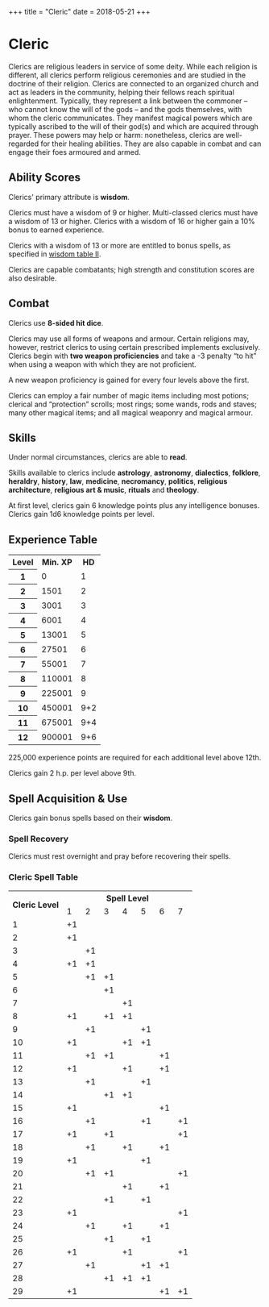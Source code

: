 +++
title = "Cleric"
date = 2018-05-21
+++

# Cleric

Clerics are religious leaders in service of some deity.
While each religion is different, all clerics perform religious ceremonies and are studied in the doctrine of their religion.
Clerics are connected to an organized church and act as leaders in the community, helping their fellows reach spiritual enlightenment.
Typically, they represent a link between the commoner – who cannot know the will of the gods – and the gods themselves, with whom the cleric communicates.
They manifest magical powers which are typically ascribed to the will of their god(s) and which are acquired through prayer.
These powers may help or harm: nonetheless, clerics are well-regarded for their healing abilities.
They are also capable in combat and can engage their foes armoured and armed.

## Ability Scores

Clerics' primary attribute is **wisdom**.

Clerics must have a wisdom of 9 or higher.
Multi-classed clerics must have a wisdom of 13 or higher.
Clerics with a wisdom of 16 or higher gain a 10% bonus to earned experience.

Clerics with a wisdom of 13 or more are entitled to bonus spells, as specified in [wisdom table II](./wiki/characters/ability-scores.md#wisdom-table-ii-adjustments-for-clerics).

Clerics are capable combatants; high strength and constitution scores are also desirable.

## Combat

Clerics use **8-sided hit dice**.

Clerics may use all forms of weapons and armour.
Certain religions may, however, restrict clerics to using certain prescribed implements exclusively.
Clerics begin with **two weapon proficiencies** and take a -3 penalty “to hit” when using a weapon with which they are not proficient.

A new weapon proficiency is gained for every four levels above the first.

Clerics can employ a fair number of magic items including most potions; clerical and “protection” scrolls; most rings; some wands, rods and staves; many other magical items; and all magical weaponry and magical armour.

## Skills

Under normal circumstances, clerics are able to **read**.

Skills available to clerics include **astrology**, **astronomy**, **dialectics**, **folklore**, **heraldry**, **history**, **law**, **medicine**, **necromancy**, **politics**, **religious architecture**, **religious art & music**, **rituals** and **theology**.

At first level, clerics gain 6 knowledge points plus any intelligence bonuses.
Clerics gain 1d6 knowledge points per level.

## Experience Table

<table>
<tr><th>Level</th><th>Min. XP</th><th>HD</th></tr>
<tr><th>1</td><td>0</td><td>1</td></tr>
<tr><th>2</td><td>1501</td><td>2</td></tr>
<tr><th>3</td><td>3001</td><td>3</td></tr>
<tr><th>4</td><td>6001</td><td>4</td></tr>
<tr><th>5</td><td>13001</td><td>5</td></tr>
<tr><th>6</td><td>27501</td><td>6</td></tr>
<tr><th>7</td><td>55001</td><td>7</td></tr>
<tr><th>8</td><td>110001</td><td>8</td></tr>
<tr><th>9</td><td>225001</td><td>9</td></tr>
<tr><th>10</td><td>450001</td><td>9+2</td></tr>
<tr><th>11</td><td>675001</td><td>9+4</td></tr>
<tr><th>12</td><td>900001</td><td>9+6</td></tr>
</table>

225,000 experience points are required for each additional level above 12th.

Clerics gain 2 h.p. per level above 9th.

## Spell Acquisition & Use

Clerics gain bonus spells based on their **wisdom**.

### Spell Recovery

Clerics must rest overnight and pray before recovering their spells.

### Cleric Spell Table

<table>
  <tr> <th rowspan="2">Cleric Level</th> <th colspan="7">Spell Level</th> </tr>
  <tr> <td>1</td> <td>2</td> <td>3</td> <td>4</td> <td>5</td> <td>6</td> <td>7</td> </tr>
  <tr> <td>1</td> <td>+1</td> <td></td> <td></td> <td></td> <td></td> <td></td> <td></td> </tr>
  <tr> <td>2</td> <td>+1</td> <td></td> <td></td> <td></td> <td></td> <td></td> <td></td> </tr>
  <tr> <td>3</td> <td></td> <td>+1</td> <td></td> <td></td> <td></td> <td></td> <td></td> </tr>
  <tr> <td>4</td> <td>+1</td> <td>+1</td> <td></td> <td></td> <td></td> <td></td> <td></td> </tr>
  <tr> <td>5</td> <td></td> <td>+1</td> <td>+1</td> <td></td> <td></td> <td></td> <td></td> </tr>
  <tr> <td>6</td> <td></td> <td></td> <td>+1</td> <td></td> <td></td> <td></td> <td></td> </tr>
  <tr> <td>7</td> <td></td> <td></td> <td></td> <td>+1</td> <td></td> <td></td> <td></td> </tr>
  <tr> <td>8</td> <td>+1</td> <td></td> <td>+1</td> <td>+1</td> <td></td> <td></td> <td></td> </tr>
  <tr> <td>9</td> <td></td> <td>+1</td> <td></td> <td></td> <td>+1</td> <td></td> <td></td> </tr>
  <tr> <td>10</td> <td>+1</td> <td></td> <td></td> <td>+1</td> <td>+1</td> <td></td> <td></td> </tr>
  <tr> <td>11</td> <td></td> <td>+1</td> <td>+1</td> <td></td> <td></td> <td>+1</td> <td></td> </tr>
  <tr> <td>12</td> <td>+1</td> <td></td> <td></td> <td>+1</td> <td></td> <td>+1</td> <td></td> </tr>
  <tr> <td>13</td> <td></td> <td>+1</td> <td></td> <td></td> <td>+1</td> <td></td> <td></td> </tr>
  <tr> <td>14</td> <td></td> <td></td> <td>+1</td> <td>+1</td> <td></td> <td></td> <td></td> </tr>
  <tr> <td>15</td> <td>+1</td> <td></td> <td></td> <td></td> <td></td> <td>+1</td> <td></td> </tr>
  <tr> <td>16</td> <td></td> <td>+1</td> <td></td> <td></td> <td>+1</td> <td></td> <td>+1</td> </tr>
  <tr> <td>17</td> <td>+1</td> <td></td> <td>+1</td> <td></td> <td></td> <td></td> <td>+1</td> </tr>
  <tr> <td>18</td> <td></td> <td>+1</td> <td></td> <td>+1</td> <td></td> <td>+1</td> <td></td> </tr>
  <tr> <td>19</td> <td>+1</td> <td></td> <td></td> <td></td> <td>+1</td> <td></td> <td></td> </tr>
  <tr> <td>20</td> <td></td> <td>+1</td> <td>+1</td> <td></td> <td></td> <td></td> <td>+1</td> </tr>
  <tr> <td>21</td> <td></td> <td></td> <td></td> <td>+1</td> <td></td> <td>+1</td> <td></td> </tr>
  <tr> <td>22</td> <td></td> <td></td> <td>+1</td> <td></td> <td>+1</td> <td></td> <td></td> </tr>
  <tr> <td>23</td> <td>+1</td> <td></td> <td></td> <td></td> <td></td> <td></td> <td>+1</td> </tr>
  <tr> <td>24</td> <td></td> <td>+1</td> <td></td> <td>+1</td> <td></td> <td>+1</td> <td></td> </tr>
  <tr> <td>25</td> <td></td> <td></td> <td>+1</td> <td></td> <td>+1</td> <td></td> <td></td> </tr>
  <tr> <td>26</td> <td>+1</td> <td></td> <td></td> <td>+1</td> <td></td> <td></td> <td>+1</td> </tr>
  <tr> <td>27</td> <td></td> <td>+1</td> <td></td> <td></td> <td>+1</td> <td>+1</td> <td></td> </tr>
  <tr> <td>28</td> <td></td> <td></td> <td>+1</td> <td>+1</td> <td>+1</td> <td></td> <td></td> </tr>
  <tr> <td>29</td> <td>+1</td> <td></td> <td></td> <td></td> <td></td> <td>+1</td> <td>+1</td> </tr>
</table>
